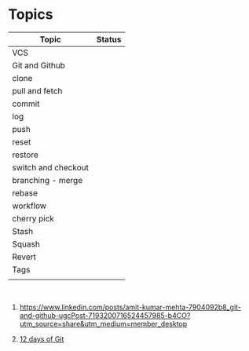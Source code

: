 # Topics

| Topic               | Status |
| ------------------- | ------ |
| VCS                 |        |
| Git and Github      |        |
| clone               |        |
| pull and fetch      |        |
| commit              |        |
| log                 |        |
| push                |        |
| reset               |        |
| restore             |        |
| switch and checkout |        |
| branching - merge   |        |
| rebase              |        |
| workflow            |        |
| cherry pick         |        |
| Stash               |        |
| Squash              |        |
| Revert              |        |
| Tags                |        |
|                     |        |

&nbsp;

1. <https://www.linkedin.com/posts/amit-kumar-mehta-7904092b8_git-and-github-ugcPost-7193200716524457985-b4CO?utm_source=share&utm_medium=member_desktop>

2. [12 days of Git](https://www.linkedin.com/posts/vishwanathchiniwar_understand-git-in-12-days-activity-7041772340241719297-qFw5?utm_source=share&utm_medium=member_desktop)

